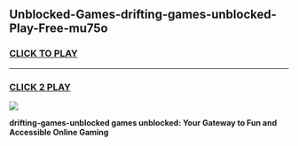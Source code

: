 
## Unblocked-Games-drifting-games-unblocked-Play-Free-mu75o
<h3>
<a href="https://premium76.site?title=drifting-games-unblocked&ref=15A">CLICK TO PLAY</a></h3>
<hr>

<h3>
<a href="https://premium76.site?title=drifting-games-unblocked&ref=15A">CLICK 2 PLAY</a>
  
</h3>

<a href="https://premium76.site?title=drifting-games-unblocked&ref=15A"><img src="https://clearcache.store/games.png"></a>


**drifting-games-unblocked games unblocked: Your Gateway to Fun and Accessible Online Gaming**
